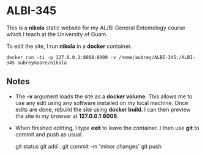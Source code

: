 # ALBI-345

This is a **nikola** static website for my AL/BI General Entomology course which I teach at the University of Guam.

To edit the site, I run **nikola** in a **docker** container.

    docker run -ti -p 127.0.0.1:8008:8000 -v /home/aubrey/ALBI-345:/ALBI-345 aubreymoore/nikola
    
## Notes ##

* The **-v** argument loads the site as a **docker volume**. This allows me to use any edit using any software installed on my local machine. Once edits are done, rebuild the site using **docker build**. I can then preview the site in my browser at **127.0.0.1:8008**.
* When finished editting, I type **exit** to leave the container. I then use **git** to commit and push as usual.

    git status
    git add .
    git commit -m 'minor changes'
    git push

    
